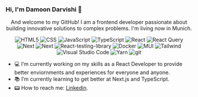 ### Hi, I'm Damoon Darvishi 👋

<p align="center">
<bold>And welcome to my GitHub! I am a frontend developer passionate about building innovative solutions to complex problems. I'm living now in Munich.
</p>

<p align="center">
<img alt="HTML5" src="https://img.shields.io/badge/html5-%23E34F26.svg?style=for-the-badge&logo=html5&logoColor=white" />
<img alt="CSS" src="https://img.shields.io/badge/css3-%231572B6.svg?style=for-the-badge&logo=css3&logoColor=white"/>
<img alt="JavaScript" src="https://img.shields.io/badge/javascript-%23323330.svg?style=for-the-badge&logo=javascript&logoColor=%23F7DF1E"/>
<img alt="TypeScript" src="https://img.shields.io/badge/typescript-%23007ACC.svg?style=for-the-badge&logo=typescript&logoColor=white"/>
<img alt="React" src="https://img.shields.io/badge/react-%2320232a.svg?style=for-the-badge&logo=react&logoColor=%2361DAFB"/>
<img alt="React Query" src="https://img.shields.io/badge/-React%20Query-FF4154?style=for-the-badge&logo=react%20query&logoColor=white" />
<img alt="Next" src="https://img.shields.io/badge/Next-black?style=for-the-badge&logo=next.js&logoColor=white" />
<img alt="Next" src="https://img.shields.io/badge/redux-%23563D7C.svg?style=for-the-badge&logo=Redux&logoColor=white" />
<img alt="React-testing-library" src="https://img.shields.io/badge/-TestingLibrary-%23E33332?style=for-the-badge&logo=testing-library&logoColor=white"/>
<img alt="Docker" src="https://img.shields.io/badge/docker-%230db7ed.svg?style=for-the-badge&logo=docker&logoColor=white"/>
<img alt="MUI" src="https://img.shields.io/badge/MUI-%230081CB.svg?style=for-the-badge&logo=mui&logoColor=white"/>
<img alt="Tailwind" src="https://img.shields.io/badge/tailwindcss-%2338B2AC.svg?style=for-the-badge&logo=tailwind-css&logoColor=white"/>
<img alt="Visual Studio Code" src="https://img.shields.io/badge/Visual%20Studio%20Code-0078d7.svg?style=for-the-badge&logo=visual-studio-code&logoColor=white"/>
<img alt="Yarn" src="https://img.shields.io/badge/yarn-%232C8EBB.svg?style=for-the-badge&logo=yarn&logoColor=white"/>
<!-- <img alt="Jest" src="https://img.shields.io/badge/-jest-%23C21325?style=for-the-badge&logo=jest&logoColor=white" />
<img alt="cypress" src="https://img.shields.io/badge/-cypress-%23E5E5E5?style=for-the-badge&logo=cypress&logoColor=058a5e"/> -->
<img alt="git" src="https://img.shields.io/badge/git-%23F05033.svg?style=for-the-badge&logo=git&logoColor=white" />
<!-- <img alt="github" src="https://img.shields.io/badge/github-%23121011.svg?style=for-the-badge&logo=github&logoColor=white"/> -->
</p>

- 💻 I’m currently working on my skills as a React Developer to provide better enviornments and experiences for everyone and anyone. 
- 📚 I’m currently learning to get better at Next.js and TypeScript.
- 📟 How to reach me: [Linkedin](https://www.linkedin.com/in/damoon-darvishi-react-developer/).

